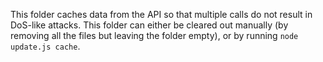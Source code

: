 This folder caches data from the API so that multiple calls do not result in DoS-like attacks. This folder can either be cleared out manually (by removing all the files but leaving the folder empty), or by running `node update.js cache`.